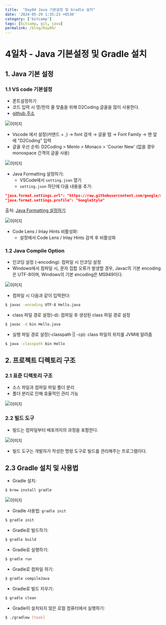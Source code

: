 ```yaml
---
title:  "Day04 Java 기본설정 및 Gradle 설치"
date: '2024-05-29 1:35:23 +0530'
category: ['bitcamp']
tags: [bitcamp, git, java]
permalink: /blog/Day04/
---
```


# 4일차 - Java 기본설정 및 Gradle 설치

## 1. Java 기본 설정

### 1.1 VS code 기본설정

- 폰트설정하기
- 코드 입력 시 영/한의 줄 맞춤을 위해 D2Coding 글꼴을 많이 사용한다.
- [github 주소](https://github.com/naver/d2codingfont)

![이미지](https://blog.kakaocdn.net/dn/JMOSt/btsHGBqNZ95/VVxYpfLDkpOYmh1DMK6Px0/img.png)

- Vscode 에서 설정(커맨드 + ,) → font 검색 → 글꼴 탭 → Font Family → 맨 앞에 "D2Coding" 입력
- 글꼴 우선 순위: D2Coding > Menlo > Monaco > 'Courier New' (없을 경우 monospace 간격의 글꼴 사용)

![이미지](https://blog.kakaocdn.net/dn/nnhpS/btsHGiSzTqQ/PkHvwe18GN1Ut1FIMZFvs0/img.png)

- Java Formatting 설정하기:
  - VSCode에서 `setting.json` 열기
  - `setting.json` 하단에 다음 내용을 추가:

```json
"java.format.settings.url": "https://raw.githubusercontent.com/google/styleguide/gh-pages/eclipse-java-google-style.xml",
"java.format.settings.profile": "GoogleStyle"
```

출처: [Java Formatting 설정하기](https://medium.com/echo-devblog/vscode-java-formatting-설정하기-56d89ce1ec4d)

![이미지](https://blog.kakaocdn.net/dn/cDVNW1/btsHHePw6lV/PWmAiWjnDqqZR2BZC5HtPK/img.png)

- Code Lens / Inlay Hints 비활성화:
  - 설정에서 Code Lens / Inlay Hints 검색 후 비활성화

### 1.2 Java Compile Option

- 인코딩 설정 (-encoding): 컴파일 시 인코딩 설정
- Windows에서 컴파일 시, 문자 집합 오류가 발생할 경우, Javac의 기본 encoding은 UTF-8이며, Windows의 기본 encoding은 MS949이다.

![이미지](https://blog.kakaocdn.net/dn/dazEng/btsHHLeNJlE/xiiyEV6BhfTW8hh8rWPeu0/img.png)

- 컴파일 시 다음과 같이 입력한다:

```bash
$ javac -encoding UTF-8 Hello.java
```

- class 파일 경로 설정(-d): 컴파일 후 생성된 class 파일 경로 설정

```bash
$ javac -d bin Hello.java
```

- 실행 파일 경로 설정(-classpath || -cp): class 파일의 위치를 JVM에 알려줌

```bash
$ java -classpath bin Hello
```

## 2. 프로젝트 디렉토리 구조

### 2.1 표준 디렉토리 구조

- 소스 파일과 컴파일 파일 폴더 분리
- 폴더 분리로 인해 효율적인 관리 가능

![이미지](https://blog.kakaocdn.net/dn/NxNfc/btsHG9t0hLM/D94COkVE4VSHQiMvzgTK50/img.png)

### 2.2 빌드 도구

- 빌드는 컴파일부터 배포까지의 과정을 포함한다.

![이미지](https://blog.kakaocdn.net/dn/bMJLKp/btsHF0rfD6R/6ZRGr3LjyGGfP5L8wi41f1/img.png)

- 빌드 도구는 개발자가 작성한 명령 도구로 빌드를 관리해주는 프로그램이다.

## 2.3 Gradle 설치 및 사용법

- Gradle 설치:

```bash
$ brew install gradle
```

![이미지](https://blog.kakaocdn.net/dn/dstbqn/btsHHlARIQO/LIfmcjwZ3j5ARqUkTKvcu0/img.png)

- Gradle 사용법: `gradle init`

```bash
$ gradle init
```

- Gradle로 빌드하기:

```bash
$ gradle build
```

- Gradle로 실행하기:

```bash
$ gradle run
```

- Gradle로 컴파일 하기:

```bash
$ gradle compileJava
```

- Gradle로 빌드 지우기:

```bash
$ gradle clean
```

- Gradle이 설치되지 않은 로컬 컴퓨터에서 실행하기:

```bash
$ ./gradlew [task]
```
